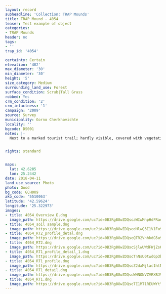 ```yaml
---
layout: record
subheadline: 'Collection: TRAP Mounds'
title: TRAP Mound - 4054
teaser: Test example of object
categories:
- TRAP Mounds
header: no
tags:
- ''
trap_id: '4054'

certainty: Certain
elevation: '402'
max_diameter: '30'
min_diameter: '30'
height: '5'
size_category: Medium
surrounding_land_use: Forest
surface_condition: Scrub|Tall Grass
robbed: Yes
crm_condition: '2'
crm_intactness: '1'
campaign: '2009'
source: Survey
municipality: Gorno Cherkhovishte
locality: ''
bgcode: DS001
notes: |-
  Next to a marked tourist trail; hardly visible, covered with vegetation, robbers' trench going to the bedrock.


rights: standard


maps:
  lat: 42.6285
  lon: 25.2442
date: 2018-04-11
land_use_source: Photo
photo: Good
bg_code: GCH009
akb_code: '5510063'
latitude: '42.59624'
longitude: '25.322973'
images:
- title: 4054_Overview_E.dng
  image_path: https://drive.google.com/uc?id=0B3Rg88wZDQscaWIwMnpHdFRad2s
- title: 4054_soil sample.dng
  image_path: https://drive.google.com/uc?id=0B3Rg88wZDQscdHlwQ3I1V1FuSTg
- title: 4054_RT2_profile_detal.dng
  image_path: https://drive.google.com/uc?id=0B3Rg88wZDQscQTR2VnhkdG5uSGM
- title: 4054_RT2.dng
  image_path: https://drive.google.com/uc?id=0B3Rg88wZDQscSjlwUWdFWjZsOTg
- title: 4054_RT1_profile_detail_1.dng
  image_path: https://drive.google.com/uc?id=0B3Rg88wZDQscTnNsU0twdGp3b2M
- title: 4054_RT1_profile.dng
  image_path: https://drive.google.com/uc?id=0B3Rg88wZDQscZ2daMjlac1htNEE
- title: 4054_RT1_detail.dng
  image_path: https://drive.google.com/uc?id=0B3Rg88wZDQscWHNONVZVRXBJV28
- title: 4054_RT1.dng
  image_path: https://drive.google.com/uc?id=0B3Rg88wZDQscTE1MT1REUWYtYjQ
---
```

